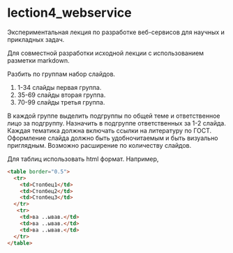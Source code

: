 # lection4_webservice
Экспериментальная лекция по разработке веб-сервисов для научных и прикладных задач.


Для совместной разработки исходной лекции с использованием разметки markdown. 

Разбить по группам набор слайдов.
1. 1-34 слайды первая группа. 
2. 35-69 слайды вторая группа.
3. 70-99 слайды третья группа.

В каждой группе выделить подгруппы по общей теме и ответственное лицо за подгруппу.
Назначить в подгруппе ответственных за 1-2 слайда. 
Каждая тематика должна включать ссылки на литературу по ГОСТ. 
Оформление слайда должно быть удобночитаемым и быть визуально приглядным. 
Возможно расширение по количеству слайдов. 

Для таблиц использовать html формат. Например,
```html
<table border="0.5">
  <tr>
    <td>Столбец1</td>
    <td>Столбец2</td>
    <td>Столбец3</td>
  </tr>
   <tr>
    <td>ва ..ывав.</td>
    <td>ва ..ывав.</td>
    <td>ва ..ывав.</td>
  </tr>
</table>
```
